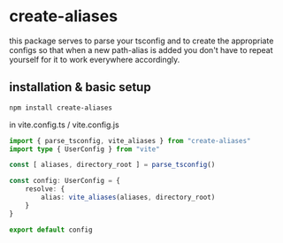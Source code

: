 # create-aliases

this package serves to parse your tsconfig and to create the appropriate configs
so that when a new path-alias is added you don't have to repeat yourself for it
to work everywhere accordingly.

## installation & basic setup

```sh
npm install create-aliases
```

in vite.config.ts / vite.config.js
```typescript
import { parse_tsconfig, vite_aliases } from "create-aliases"
import type { UserConfig } from "vite"

const [ aliases, directory_root ] = parse_tsconfig()

const config: UserConfig = {
	resolve: {
		alias: vite_aliases(aliases, directory_root)
	}
}

export default config
```
